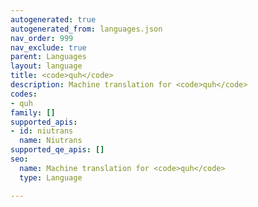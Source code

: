 ```yaml
---
autogenerated: true
autogenerated_from: languages.json
nav_order: 999
nav_exclude: true
parent: Languages
layout: language
title: <code>quh</code>
description: Machine translation for <code>quh</code>
codes:
- quh
family: []
supported_apis:
- id: niutrans
  name: Niutrans
supported_qe_apis: []
seo:
  name: Machine translation for <code>quh</code>
  type: Language

---
```


